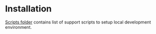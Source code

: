 # Installation

[Scripts folder](./scripts/) contains list of support scripts to setup local development environment.
